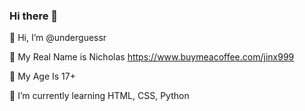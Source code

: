 ### Hi there 👋


👋 Hi, I’m @underguessr

💞️ My Real Name is Nicholas                                                          https://www.buymeacoffee.com/jinx999

👀 My Age Is 17+

🌱 I’m currently learning HTML, CSS, Python




 
